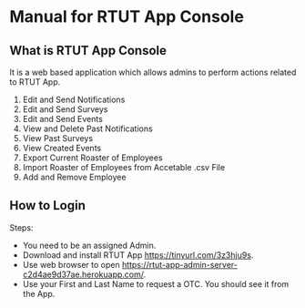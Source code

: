 # Manual for RTUT App Console
## What is RTUT App Console
It is a web based application which allows admins to perform actions related to RTUT App.
1. Edit and Send Notifications
2. Edit and Send Surveys
3. Edit and Send Events
4. View and Delete Past Notifications
5. View Past Surveys
6. View Created Events
7. Export Current Roaster of Employees
8. Import Roaster of Employees from Accetable .csv File
9. Add and Remove Employee 

## How to Login
Steps:
 - You need to be an assigned Admin. 
 - Download and install RTUT App https://tinyurl.com/3z3hju9s.
 - Use web browser to open https://rtut-app-admin-server-c2d4ae9d37ae.herokuapp.com/.
 - Use your First and Last Name to request a OTC. You should see it from the App.
